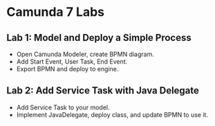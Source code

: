 # Camunda 7 Labs
## Lab 1: Model and Deploy a Simple Process
- Open Camunda Modeler, create BPMN diagram.
- Add Start Event, User Task, End Event.
- Export BPMN and deploy to engine.
## Lab 2: Add Service Task with Java Delegate
- Add Service Task to your model.
- Implement JavaDelegate, deploy class, and update BPMN to use it.

